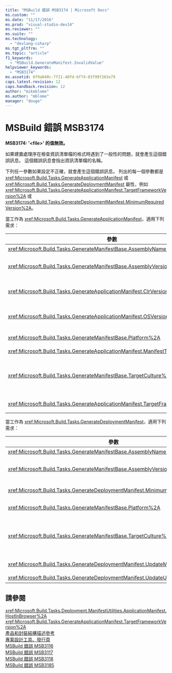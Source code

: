 ```yaml
---
title: "MSBuild 錯誤 MSB3174 | Microsoft Docs"
ms.custom: ""
ms.date: "11/17/2016"
ms.prod: "visual-studio-dev14"
ms.reviewer: ""
ms.suite: ""
ms.technology: 
  - "devlang-csharp"
ms.tgt_pltfrm: ""
ms.topic: "article"
f1_keywords: 
  - "MSBuild.GenerateManifest.InvalidValue"
helpviewer_keywords: 
  - "MSB3174"
ms.assetid: 6f9a040c-7f21-40fd-bf74-03f99f265e79
caps.latest.revision: 12
caps.handback.revision: 12
author: "mikeblome"
ms.author: "mblome"
manager: "douge"
---
```

# MSBuild 錯誤 MSB3174
**MSB3174: '\<file\>' 的值無效。**  
  
 如果建置處理序在檢查資訊清單檔的格式時遇到了一般性的問題，就會產生這個錯誤訊息。  這個錯誤訊息會指出資訊清單檔的名稱。  
  
 下列任一參數如果設定不正確，就會產生這個錯誤訊息。  列出的每一個參數都是 <xref:Microsoft.Build.Tasks.GenerateApplicationManifest> 或 <xref:Microsoft.Build.Tasks.GenerateDeploymentManifest> 屬性，例如 <xref:Microsoft.Build.Tasks.GenerateApplicationManifest.TargetFrameworkVersion%2A> 或 <xref:Microsoft.Build.Tasks.GenerateDeploymentManifest.MinimumRequiredVersion%2A>。  
  
 當工作為 <xref:Microsoft.Build.Tasks.GenerateApplicationManifest>，適用下列需求：  
  
|參數|需求|  
|--------|--------|  
|<xref:Microsoft.Build.Tasks.GenerateManifestBase.AssemblyName%2A>|必須是有效的檔案名稱。|  
|<xref:Microsoft.Build.Tasks.GenerateManifestBase.AssemblyVersion%2A>|其需求與 <xref:System.Version.%23ctor%2A> 相同。  所有的八位元資料都必須大於 0。  必須指定所有 \(共四個\) 的八位元資料。  可接受空字串。|  
|<xref:Microsoft.Build.Tasks.GenerateApplicationManifest.ClrVersion%2A>|其需求與 <xref:System.Version.%23ctor%2A> 相同。  所有的八位元資料都必須大於 0。  必須指定所有 \(共四個\) 的八位元資料。  可接受空字串。|  
|<xref:Microsoft.Build.Tasks.GenerateApplicationManifest.OSVersion%2A>|其需求與 <xref:System.Version.%23ctor%2A> 相同。  所有的八位元資料都必須大於 0。  必須指定所有 \(共四個\) 的八位元資料。  可接受空字串。|  
|<xref:Microsoft.Build.Tasks.GenerateManifestBase.Platform%2A>|必須是 **AnyCPU**、**x86**、**x64** 或 **Itanium**。  可接受空字串。|  
|<xref:Microsoft.Build.Tasks.GenerateApplicationManifest.ManifestType%2A>|必須是 **Native** 或 **ClickOnce**。|  
|<xref:Microsoft.Build.Tasks.GenerateManifestBase.TargetCulture%2A>|可以是空字串。  也可以是中性文化特性 \(由兩個小寫字母的語言代碼所指定，例如 "jp" 代表日本\)。  否則，這個值和 <xref:System.Globalization.CultureInfo.%23ctor%2A> 的需求相同。|  
|<xref:Microsoft.Build.Tasks.GenerateApplicationManifest.TargetFrameworkVersion%2A>|格式必須為 v*\#*.*\#*。  必須為 2.0 以後的版本。  可接受空字串。|  
  
 當工作為 <xref:Microsoft.Build.Tasks.GenerateDeploymentManifest>，適用下列需求：  
  
|參數|需求|  
|--------|--------|  
|<xref:Microsoft.Build.Tasks.GenerateManifestBase.AssemblyName%2A>|必須是有效的檔案名稱。|  
|<xref:Microsoft.Build.Tasks.GenerateManifestBase.AssemblyVersion%2A>|其需求與 <xref:System.Version.%23ctor%2A> 相同。  所有的八位元資料都必須大於 0。  必須指定所有 \(共四個\) 的八位元資料。  可接受空字串。|  
|<xref:Microsoft.Build.Tasks.GenerateDeploymentManifest.MinimumRequiredVersion%2A>|其需求與 <xref:System.Version.%23ctor%2A> 相同。  所有的八位元資料都必須大於 0。  可接受空字串。|  
|<xref:Microsoft.Build.Tasks.GenerateManifestBase.Platform%2A>|必須是 **AnyCPU**、**x86**、**x64** 或 **Itanium**。  可接受空字串。|  
|<xref:Microsoft.Build.Tasks.GenerateManifestBase.TargetCulture%2A>|可以是空字串。  也可以是中性文化特性 \(由兩個小寫字母的語言代碼所指定，例如 "jp" 代表日本\)。  否則，這個值和 <xref:System.Globalization.CultureInfo.%23ctor%2A> 的需求相同。|  
|<xref:Microsoft.Build.Tasks.GenerateDeploymentManifest.UpdateMode%2A>|必須為 **Foreground** 或 **Background**。  可接受空字串。|  
|<xref:Microsoft.Build.Tasks.GenerateDeploymentManifest.UpdateUnit%2A>|必須是 **Hours**、**Days** 或 **Weeks**。  可接受空字串。|  
  
## 請參閱  
 <xref:Microsoft.Build.Tasks.Deployment.ManifestUtilities.ApplicationManifest.HostInBrowser%2A>   
 <xref:Microsoft.Build.Tasks.GenerateApplicationManifest.TargetFrameworkVersion%2A>   
 [產品和封裝結構描述參考](../Topic/Product%20and%20Package%20Schema%20Reference.md)   
 [專案設計工具、發行頁](../Topic/Publish%20Page,%20Project%20Designer.md)   
 [MSBuild 錯誤 MSB3116](../misc/msbuild-error-msb3116.md)   
 [MSBuild 錯誤 MSB3117](../misc/msbuild-error-msb3117.md)   
 [MSBuild 錯誤 MSB3118](../misc/msbuild-error-msb3118.md)   
 [MSBuild 錯誤 MSB3185](../misc/msbuild-error-msb3185.md)